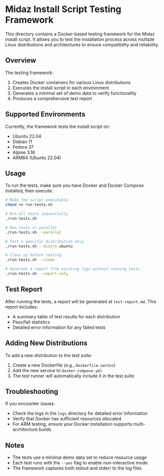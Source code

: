 # Midaz Install Script Testing Framework

This directory contains a Docker-based testing framework for the Midaz install script. It allows you to test the installation process across multiple Linux distributions and architectures to ensure compatibility and reliability.

## Overview

The testing framework:

1. Creates Docker containers for various Linux distributions
2. Executes the install script in each environment
3. Generates a minimal set of demo data to verify functionality
4. Produces a comprehensive test report

## Supported Environments

Currently, the framework tests the install script on:

- Ubuntu 22.04
- Debian 11
- Fedora 37
- Alpine 3.16
- ARM64 (Ubuntu 22.04)

## Usage

To run the tests, make sure you have Docker and Docker Compose installed, then execute:

```bash
# Make the script executable
chmod +x run-tests.sh

# Run all tests sequentially
./run-tests.sh

# Run tests in parallel
./run-tests.sh --parallel

# Test a specific distribution only
./run-tests.sh --distro ubuntu

# Clean up before testing
./run-tests.sh --clean

# Generate a report from existing logs without running tests
./run-tests.sh --report-only
```

## Test Report

After running the tests, a report will be generated at `test-report.md`. This report includes:

- A summary table of test results for each distribution
- Pass/fail statistics
- Detailed error information for any failed tests

## Adding New Distributions

To add a new distribution to the test suite:

1. Create a new Dockerfile (e.g., `Dockerfile.centos`)
2. Add the new service to `docker-compose.yml`
3. The test runner will automatically include it in the test suite

## Troubleshooting

If you encounter issues:

- Check the logs in the `logs` directory for detailed error information
- Verify that Docker has sufficient resources allocated
- For ARM testing, ensure your Docker installation supports multi-architecture builds

## Notes

- The tests use a minimal demo data set to reduce resource usage
- Each test runs with the `--yes` flag to enable non-interactive mode
- The framework captures both stdout and stderr to the log files
